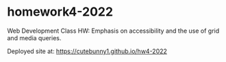# homework4-2022
Web Development Class HW:
Emphasis on accessibility and the use of grid and media queries.

Deployed site at: https://cutebunny1.github.io/hw4-2022
